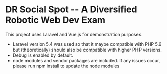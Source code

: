 # DR Social Spot -- A Diversified Robotic Web Dev Exam

This project uses Laravel and Vue.js for demonstration purposes.

- Laravel version 5.4 was used so that it maybe compatible with PHP 5.6 but (theoretically) should also be compatible with higher PHP versions.  
- Debug is enabled by default.
- node modules and vendor packages are included.  If any issues occur, please run npm install to update the node modules
